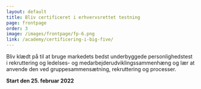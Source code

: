 ```yaml
---
layout: default
title: Bliv certificeret i erhvervsrettet testning
page: frontpage
order: 3
image: /images/frontpage/fp-6.png
link: /academy/certificering-i-big-five/
---
```



Bliv klædt på til at bruge markedets bedst underbyggede personlighedstest i rekruttering og ledelses- og medarbejderudviklingssammenhæng og lær at anvende den ved gruppesammensætning, rekruttering og processer.



<div class="text-end w-100">

<p class="bg-black-coral text-white p-2 d-inline speech"><b>Start den 25. februar 2022</b></p>

</div>

